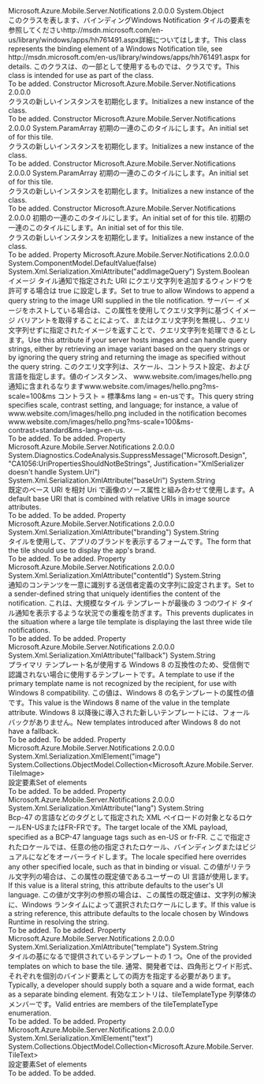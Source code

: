 <Type Name="TileBinding" FullName="Microsoft.Azure.Mobile.Server.TileBinding">
  <TypeSignature Language="C#" Value="public class TileBinding" />
  <TypeSignature Language="ILAsm" Value=".class public auto ansi beforefieldinit TileBinding extends System.Object" />
  <TypeSignature Language="DocId" Value="T:Microsoft.Azure.Mobile.Server.TileBinding" />
  <TypeSignature Language="VB.NET" Value="Public Class TileBinding" />
  <TypeSignature Language="F#" Value="type TileBinding = class" />
  <AssemblyInfo>
    <AssemblyName>Microsoft.Azure.Mobile.Server.Notifications</AssemblyName>
    <AssemblyVersion>2.0.0.0</AssemblyVersion>
  </AssemblyInfo>
  <Base>
    <BaseTypeName>System.Object</BaseTypeName>
  </Base>
  <Interfaces />
  <Docs>
    <summary>
            <span data-ttu-id="3a8cd-101">このクラスを表します、<c>バインディング</c>Windows Notification タイルの要素を参照してください<c>http://msdn.microsoft.com/en-us/library/windows/apps/hh761491.aspx</c>詳細についてはします。</span><span class="sxs-lookup"><span data-stu-id="3a8cd-101">This class represents the <c>binding</c> element of a Windows Notification tile, see <c>http://msdn.microsoft.com/en-us/library/windows/apps/hh761491.aspx</c> for details.</span></span>
            <span data-ttu-id="3a8cd-102">このクラスは、の一部として使用するものでは、<see cref="T:Microsoft.Azure.Mobile.Server.WindowsPushMessage" />クラスです。</span><span class="sxs-lookup"><span data-stu-id="3a8cd-102">This class is intended for use as part of the <see cref="T:Microsoft.Azure.Mobile.Server.WindowsPushMessage" /> class.</span></span>
            </summary>
    <remarks>To be added.</remarks>
  </Docs>
  <Members>
    <Member MemberName=".ctor">
      <MemberSignature Language="C#" Value="public TileBinding ();" />
      <MemberSignature Language="ILAsm" Value=".method public hidebysig specialname rtspecialname instance void .ctor() cil managed" />
      <MemberSignature Language="DocId" Value="M:Microsoft.Azure.Mobile.Server.TileBinding.#ctor" />
      <MemberSignature Language="VB.NET" Value="Public Sub New ()" />
      <MemberType>Constructor</MemberType>
      <AssemblyInfo>
        <AssemblyName>Microsoft.Azure.Mobile.Server.Notifications</AssemblyName>
        <AssemblyVersion>2.0.0.0</AssemblyVersion>
      </AssemblyInfo>
      <Parameters />
      <Docs>
        <summary>
            <span data-ttu-id="3a8cd-103"><see cref="T:Microsoft.Azure.Mobile.Server.TileBinding" /> クラスの新しいインスタンスを初期化します。</span><span class="sxs-lookup"><span data-stu-id="3a8cd-103">Initializes a new instance of the <see cref="T:Microsoft.Azure.Mobile.Server.TileBinding" /> class.</span></span>
            </summary>
        <remarks>To be added.</remarks>
      </Docs>
    </Member>
    <Member MemberName=".ctor">
      <MemberSignature Language="C#" Value="public TileBinding (params Microsoft.Azure.Mobile.Server.TileImage[] images);" />
      <MemberSignature Language="ILAsm" Value=".method public hidebysig specialname rtspecialname instance void .ctor(class Microsoft.Azure.Mobile.Server.TileImage[] images) cil managed" />
      <MemberSignature Language="DocId" Value="M:Microsoft.Azure.Mobile.Server.TileBinding.#ctor(Microsoft.Azure.Mobile.Server.TileImage[])" />
      <MemberSignature Language="VB.NET" Value="Public Sub New (ParamArray images As TileImage())" />
      <MemberSignature Language="F#" Value="new Microsoft.Azure.Mobile.Server.TileBinding : Microsoft.Azure.Mobile.Server.TileImage[] -&gt; Microsoft.Azure.Mobile.Server.TileBinding" Usage="new Microsoft.Azure.Mobile.Server.TileBinding images" />
      <MemberType>Constructor</MemberType>
      <AssemblyInfo>
        <AssemblyName>Microsoft.Azure.Mobile.Server.Notifications</AssemblyName>
        <AssemblyVersion>2.0.0.0</AssemblyVersion>
      </AssemblyInfo>
      <Parameters>
        <Parameter Name="images" Type="Microsoft.Azure.Mobile.Server.TileImage[]">
          <Attributes>
            <Attribute>
              <AttributeName>System.ParamArray</AttributeName>
            </Attribute>
          </Attributes>
        </Parameter>
      </Parameters>
      <Docs>
        <param name="images"><span data-ttu-id="3a8cd-104">初期の一連の<see cref="T:Microsoft.Azure.Mobile.Server.TileImage" />このタイルにします。</span><span class="sxs-lookup"><span data-stu-id="3a8cd-104">An initial set of <see cref="T:Microsoft.Azure.Mobile.Server.TileImage" /> for this tile.</span></span></param>
        <summary>
            <span data-ttu-id="3a8cd-105"><see cref="T:Microsoft.Azure.Mobile.Server.TileBinding" /> クラスの新しいインスタンスを初期化します。</span><span class="sxs-lookup"><span data-stu-id="3a8cd-105">Initializes a new instance of the <see cref="T:Microsoft.Azure.Mobile.Server.TileBinding" /> class.</span></span>
            </summary>
        <remarks>To be added.</remarks>
      </Docs>
    </Member>
    <Member MemberName=".ctor">
      <MemberSignature Language="C#" Value="public TileBinding (params Microsoft.Azure.Mobile.Server.TileText[] texts);" />
      <MemberSignature Language="ILAsm" Value=".method public hidebysig specialname rtspecialname instance void .ctor(class Microsoft.Azure.Mobile.Server.TileText[] texts) cil managed" />
      <MemberSignature Language="DocId" Value="M:Microsoft.Azure.Mobile.Server.TileBinding.#ctor(Microsoft.Azure.Mobile.Server.TileText[])" />
      <MemberSignature Language="VB.NET" Value="Public Sub New (ParamArray texts As TileText())" />
      <MemberSignature Language="F#" Value="new Microsoft.Azure.Mobile.Server.TileBinding : Microsoft.Azure.Mobile.Server.TileText[] -&gt; Microsoft.Azure.Mobile.Server.TileBinding" Usage="new Microsoft.Azure.Mobile.Server.TileBinding texts" />
      <MemberType>Constructor</MemberType>
      <AssemblyInfo>
        <AssemblyName>Microsoft.Azure.Mobile.Server.Notifications</AssemblyName>
        <AssemblyVersion>2.0.0.0</AssemblyVersion>
      </AssemblyInfo>
      <Parameters>
        <Parameter Name="texts" Type="Microsoft.Azure.Mobile.Server.TileText[]">
          <Attributes>
            <Attribute>
              <AttributeName>System.ParamArray</AttributeName>
            </Attribute>
          </Attributes>
        </Parameter>
      </Parameters>
      <Docs>
        <param name="texts"><span data-ttu-id="3a8cd-106">初期の一連の<see cref="T:Microsoft.Azure.Mobile.Server.TileText" />このタイルにします。</span><span class="sxs-lookup"><span data-stu-id="3a8cd-106">An initial set of <see cref="T:Microsoft.Azure.Mobile.Server.TileText" /> for this tile.</span></span></param>
        <summary>
            <span data-ttu-id="3a8cd-107"><see cref="T:Microsoft.Azure.Mobile.Server.TileBinding" /> クラスの新しいインスタンスを初期化します。</span><span class="sxs-lookup"><span data-stu-id="3a8cd-107">Initializes a new instance of the <see cref="T:Microsoft.Azure.Mobile.Server.TileBinding" /> class.</span></span>
            </summary>
        <remarks>To be added.</remarks>
      </Docs>
    </Member>
    <Member MemberName=".ctor">
      <MemberSignature Language="C#" Value="public TileBinding (System.Collections.Generic.IEnumerable&lt;Microsoft.Azure.Mobile.Server.TileImage&gt; images, System.Collections.Generic.IEnumerable&lt;Microsoft.Azure.Mobile.Server.TileText&gt; texts);" />
      <MemberSignature Language="ILAsm" Value=".method public hidebysig specialname rtspecialname instance void .ctor(class System.Collections.Generic.IEnumerable`1&lt;class Microsoft.Azure.Mobile.Server.TileImage&gt; images, class System.Collections.Generic.IEnumerable`1&lt;class Microsoft.Azure.Mobile.Server.TileText&gt; texts) cil managed" />
      <MemberSignature Language="DocId" Value="M:Microsoft.Azure.Mobile.Server.TileBinding.#ctor(System.Collections.Generic.IEnumerable{Microsoft.Azure.Mobile.Server.TileImage},System.Collections.Generic.IEnumerable{Microsoft.Azure.Mobile.Server.TileText})" />
      <MemberSignature Language="VB.NET" Value="Public Sub New (images As IEnumerable(Of TileImage), texts As IEnumerable(Of TileText))" />
      <MemberSignature Language="F#" Value="new Microsoft.Azure.Mobile.Server.TileBinding : seq&lt;Microsoft.Azure.Mobile.Server.TileImage&gt; * seq&lt;Microsoft.Azure.Mobile.Server.TileText&gt; -&gt; Microsoft.Azure.Mobile.Server.TileBinding" Usage="new Microsoft.Azure.Mobile.Server.TileBinding (images, texts)" />
      <MemberType>Constructor</MemberType>
      <AssemblyInfo>
        <AssemblyName>Microsoft.Azure.Mobile.Server.Notifications</AssemblyName>
        <AssemblyVersion>2.0.0.0</AssemblyVersion>
      </AssemblyInfo>
      <Parameters>
        <Parameter Name="images" Type="System.Collections.Generic.IEnumerable&lt;Microsoft.Azure.Mobile.Server.TileImage&gt;" />
        <Parameter Name="texts" Type="System.Collections.Generic.IEnumerable&lt;Microsoft.Azure.Mobile.Server.TileText&gt;" />
      </Parameters>
      <Docs>
        <param name="images"><span data-ttu-id="3a8cd-108">初期の一連の<see cref="T:Microsoft.Azure.Mobile.Server.TileImage" />このタイルにします。</span><span class="sxs-lookup"><span data-stu-id="3a8cd-108">An initial set of <see cref="T:Microsoft.Azure.Mobile.Server.TileImage" /> for this tile.</span></span></param>
        <param name="texts"><span data-ttu-id="3a8cd-109">初期の一連の<see cref="T:Microsoft.Azure.Mobile.Server.TileText" />このタイルにします。</span><span class="sxs-lookup"><span data-stu-id="3a8cd-109">An initial set of <see cref="T:Microsoft.Azure.Mobile.Server.TileText" /> for this tile.</span></span></param>
        <summary>
            <span data-ttu-id="3a8cd-110"><see cref="T:Microsoft.Azure.Mobile.Server.TileBinding" /> クラスの新しいインスタンスを初期化します。</span><span class="sxs-lookup"><span data-stu-id="3a8cd-110">Initializes a new instance of the <see cref="T:Microsoft.Azure.Mobile.Server.TileBinding" /> class.</span></span>
            </summary>
        <remarks>To be added.</remarks>
      </Docs>
    </Member>
    <Member MemberName="AddImageQuery">
      <MemberSignature Language="C#" Value="public bool AddImageQuery { get; set; }" />
      <MemberSignature Language="ILAsm" Value=".property instance bool AddImageQuery" />
      <MemberSignature Language="DocId" Value="P:Microsoft.Azure.Mobile.Server.TileBinding.AddImageQuery" />
      <MemberSignature Language="VB.NET" Value="Public Property AddImageQuery As Boolean" />
      <MemberSignature Language="F#" Value="member this.AddImageQuery : bool with get, set" Usage="Microsoft.Azure.Mobile.Server.TileBinding.AddImageQuery" />
      <MemberType>Property</MemberType>
      <AssemblyInfo>
        <AssemblyName>Microsoft.Azure.Mobile.Server.Notifications</AssemblyName>
        <AssemblyVersion>2.0.0.0</AssemblyVersion>
      </AssemblyInfo>
      <Attributes>
        <Attribute>
          <AttributeName>System.ComponentModel.DefaultValue(false)</AttributeName>
        </Attribute>
        <Attribute>
          <AttributeName>System.Xml.Serialization.XmlAttribute("addImageQuery")</AttributeName>
        </Attribute>
      </Attributes>
      <ReturnValue>
        <ReturnType>System.Boolean</ReturnType>
      </ReturnValue>
      <Docs>
        <summary>
            <span data-ttu-id="3a8cd-111">イメージ タイル通知で指定された URI にクエリ文字列を追加するウィンドウを許可する場合は true に設定します。</span><span class="sxs-lookup"><span data-stu-id="3a8cd-111">Set to true to allow Windows to append a query string to the image URI supplied in the tile notification.</span></span> <span data-ttu-id="3a8cd-112">サーバー イメージをホストしている場合は、この属性を使用してクエリ文字列に基づくイメージ バリアントを取得することによって、またはクエリ文字列を無視し、クエリ文字列せずに指定されたイメージを返すことで、クエリ文字列を処理できるとします。</span><span class="sxs-lookup"><span data-stu-id="3a8cd-112">Use this attribute if your server hosts images and can handle query strings, either by retrieving an image variant based on the query strings or by ignoring the query string and returning the image as specified without the query string.</span></span> <span data-ttu-id="3a8cd-113">このクエリ文字列は、スケール、コントラスト設定、および言語を指定します。値のインスタンス、 <c>www.website.com/images/hello.png</c>通知に含まれるなります<c>www.website.com/images/hello.png?ms-scale=100&amp;ms コントラスト = 標準&amp;ms lang = en-us</c>です。</span><span class="sxs-lookup"><span data-stu-id="3a8cd-113">This query string specifies scale, contrast setting, and language; for instance, a value of <c>www.website.com/images/hello.png</c> included in the notification becomes <c>www.website.com/images/hello.png?ms-scale=100&amp;ms-contrast=standard&amp;ms-lang=en-us</c>.</span></span>
            </summary>
        <value>To be added.</value>
        <remarks>To be added.</remarks>
      </Docs>
    </Member>
    <Member MemberName="BaseUri">
      <MemberSignature Language="C#" Value="public string BaseUri { get; set; }" />
      <MemberSignature Language="ILAsm" Value=".property instance string BaseUri" />
      <MemberSignature Language="DocId" Value="P:Microsoft.Azure.Mobile.Server.TileBinding.BaseUri" />
      <MemberSignature Language="VB.NET" Value="Public Property BaseUri As String" />
      <MemberSignature Language="F#" Value="member this.BaseUri : string with get, set" Usage="Microsoft.Azure.Mobile.Server.TileBinding.BaseUri" />
      <MemberType>Property</MemberType>
      <AssemblyInfo>
        <AssemblyName>Microsoft.Azure.Mobile.Server.Notifications</AssemblyName>
        <AssemblyVersion>2.0.0.0</AssemblyVersion>
      </AssemblyInfo>
      <Attributes>
        <Attribute>
          <AttributeName>System.Diagnostics.CodeAnalysis.SuppressMessage("Microsoft.Design", "CA1056:UriPropertiesShouldNotBeStrings", Justification="XmlSerializer doesn't handle System.Uri")</AttributeName>
        </Attribute>
        <Attribute>
          <AttributeName>System.Xml.Serialization.XmlAttribute("baseUri")</AttributeName>
        </Attribute>
      </Attributes>
      <ReturnValue>
        <ReturnType>System.String</ReturnType>
      </ReturnValue>
      <Docs>
        <summary>
            <span data-ttu-id="3a8cd-114">既定のベース URI を相対 Uri で画像のソース属性と組み合わせて使用します。</span><span class="sxs-lookup"><span data-stu-id="3a8cd-114">A default base URI that is combined with relative URIs in image source attributes.</span></span>
            </summary>
        <value>To be added.</value>
        <remarks>To be added.</remarks>
      </Docs>
    </Member>
    <Member MemberName="Branding">
      <MemberSignature Language="C#" Value="public string Branding { get; set; }" />
      <MemberSignature Language="ILAsm" Value=".property instance string Branding" />
      <MemberSignature Language="DocId" Value="P:Microsoft.Azure.Mobile.Server.TileBinding.Branding" />
      <MemberSignature Language="VB.NET" Value="Public Property Branding As String" />
      <MemberSignature Language="F#" Value="member this.Branding : string with get, set" Usage="Microsoft.Azure.Mobile.Server.TileBinding.Branding" />
      <MemberType>Property</MemberType>
      <AssemblyInfo>
        <AssemblyName>Microsoft.Azure.Mobile.Server.Notifications</AssemblyName>
        <AssemblyVersion>2.0.0.0</AssemblyVersion>
      </AssemblyInfo>
      <Attributes>
        <Attribute>
          <AttributeName>System.Xml.Serialization.XmlAttribute("branding")</AttributeName>
        </Attribute>
      </Attributes>
      <ReturnValue>
        <ReturnType>System.String</ReturnType>
      </ReturnValue>
      <Docs>
        <summary>
            <span data-ttu-id="3a8cd-115">タイルを使用して、アプリのブランドを表示するフォームです。</span><span class="sxs-lookup"><span data-stu-id="3a8cd-115">The form that the tile should use to display the app's brand.</span></span>
            </summary>
        <value>To be added.</value>
        <remarks>To be added.</remarks>
      </Docs>
    </Member>
    <Member MemberName="ContentId">
      <MemberSignature Language="C#" Value="public string ContentId { get; set; }" />
      <MemberSignature Language="ILAsm" Value=".property instance string ContentId" />
      <MemberSignature Language="DocId" Value="P:Microsoft.Azure.Mobile.Server.TileBinding.ContentId" />
      <MemberSignature Language="VB.NET" Value="Public Property ContentId As String" />
      <MemberSignature Language="F#" Value="member this.ContentId : string with get, set" Usage="Microsoft.Azure.Mobile.Server.TileBinding.ContentId" />
      <MemberType>Property</MemberType>
      <AssemblyInfo>
        <AssemblyName>Microsoft.Azure.Mobile.Server.Notifications</AssemblyName>
        <AssemblyVersion>2.0.0.0</AssemblyVersion>
      </AssemblyInfo>
      <Attributes>
        <Attribute>
          <AttributeName>System.Xml.Serialization.XmlAttribute("contentId")</AttributeName>
        </Attribute>
      </Attributes>
      <ReturnValue>
        <ReturnType>System.String</ReturnType>
      </ReturnValue>
      <Docs>
        <summary>
            <span data-ttu-id="3a8cd-116">通知のコンテンツを一意に識別する送信者定義の文字列に設定されます。</span><span class="sxs-lookup"><span data-stu-id="3a8cd-116">Set to a sender-defined string that uniquely identifies the content of the notification.</span></span> <span data-ttu-id="3a8cd-117">これは、大規模なタイル テンプレートが最後の 3 つのワイド タイル通知を表示するような状況での重複を防ぎます。</span><span class="sxs-lookup"><span data-stu-id="3a8cd-117">This prevents duplicates in the situation where a large tile template is displaying the last three wide tile notifications.</span></span> 
            </summary>
        <value>To be added.</value>
        <remarks>To be added.</remarks>
      </Docs>
    </Member>
    <Member MemberName="Fallback">
      <MemberSignature Language="C#" Value="public string Fallback { get; set; }" />
      <MemberSignature Language="ILAsm" Value=".property instance string Fallback" />
      <MemberSignature Language="DocId" Value="P:Microsoft.Azure.Mobile.Server.TileBinding.Fallback" />
      <MemberSignature Language="VB.NET" Value="Public Property Fallback As String" />
      <MemberSignature Language="F#" Value="member this.Fallback : string with get, set" Usage="Microsoft.Azure.Mobile.Server.TileBinding.Fallback" />
      <MemberType>Property</MemberType>
      <AssemblyInfo>
        <AssemblyName>Microsoft.Azure.Mobile.Server.Notifications</AssemblyName>
        <AssemblyVersion>2.0.0.0</AssemblyVersion>
      </AssemblyInfo>
      <Attributes>
        <Attribute>
          <AttributeName>System.Xml.Serialization.XmlAttribute("fallback")</AttributeName>
        </Attribute>
      </Attributes>
      <ReturnValue>
        <ReturnType>System.String</ReturnType>
      </ReturnValue>
      <Docs>
        <summary>
            <span data-ttu-id="3a8cd-118">プライマリ テンプレート名が使用する Windows 8 の互換性のため、受信側で認識されない場合に使用するテンプレートです。</span><span class="sxs-lookup"><span data-stu-id="3a8cd-118">A template to use if the primary template name is not recognized by the recipient, for use with Windows 8 compatibility.</span></span> <span data-ttu-id="3a8cd-119">この値は、Windows 8 の名テンプレートの属性の値です。</span><span class="sxs-lookup"><span data-stu-id="3a8cd-119">This value is the Windows 8 name of the value in the template attribute.</span></span> <span data-ttu-id="3a8cd-120">Windows 8 以降後に導入された新しいテンプレートには、フォールバックがありません。</span><span class="sxs-lookup"><span data-stu-id="3a8cd-120">New templates introduced after Windows 8 do not have a fallback.</span></span>
            </summary>
        <value>To be added.</value>
        <remarks>To be added.</remarks>
      </Docs>
    </Member>
    <Member MemberName="Images">
      <MemberSignature Language="C#" Value="public System.Collections.ObjectModel.Collection&lt;Microsoft.Azure.Mobile.Server.TileImage&gt; Images { get; }" />
      <MemberSignature Language="ILAsm" Value=".property instance class System.Collections.ObjectModel.Collection`1&lt;class Microsoft.Azure.Mobile.Server.TileImage&gt; Images" />
      <MemberSignature Language="DocId" Value="P:Microsoft.Azure.Mobile.Server.TileBinding.Images" />
      <MemberSignature Language="VB.NET" Value="Public ReadOnly Property Images As Collection(Of TileImage)" />
      <MemberSignature Language="F#" Value="member this.Images : System.Collections.ObjectModel.Collection&lt;Microsoft.Azure.Mobile.Server.TileImage&gt;" Usage="Microsoft.Azure.Mobile.Server.TileBinding.Images" />
      <MemberType>Property</MemberType>
      <AssemblyInfo>
        <AssemblyName>Microsoft.Azure.Mobile.Server.Notifications</AssemblyName>
        <AssemblyVersion>2.0.0.0</AssemblyVersion>
      </AssemblyInfo>
      <Attributes>
        <Attribute>
          <AttributeName>System.Xml.Serialization.XmlElement("image")</AttributeName>
        </Attribute>
      </Attributes>
      <ReturnValue>
        <ReturnType>System.Collections.ObjectModel.Collection&lt;Microsoft.Azure.Mobile.Server.TileImage&gt;</ReturnType>
      </ReturnValue>
      <Docs>
        <summary>
            <span data-ttu-id="3a8cd-121">設定<see cref="T:Microsoft.Azure.Mobile.Server.TileImage" />要素</span><span class="sxs-lookup"><span data-stu-id="3a8cd-121">Set of <see cref="T:Microsoft.Azure.Mobile.Server.TileImage" /> elements</span></span>
            </summary>
        <value>To be added.</value>
        <remarks>To be added.</remarks>
      </Docs>
    </Member>
    <Member MemberName="Lang">
      <MemberSignature Language="C#" Value="public string Lang { get; set; }" />
      <MemberSignature Language="ILAsm" Value=".property instance string Lang" />
      <MemberSignature Language="DocId" Value="P:Microsoft.Azure.Mobile.Server.TileBinding.Lang" />
      <MemberSignature Language="VB.NET" Value="Public Property Lang As String" />
      <MemberSignature Language="F#" Value="member this.Lang : string with get, set" Usage="Microsoft.Azure.Mobile.Server.TileBinding.Lang" />
      <MemberType>Property</MemberType>
      <AssemblyInfo>
        <AssemblyName>Microsoft.Azure.Mobile.Server.Notifications</AssemblyName>
        <AssemblyVersion>2.0.0.0</AssemblyVersion>
      </AssemblyInfo>
      <Attributes>
        <Attribute>
          <AttributeName>System.Xml.Serialization.XmlAttribute("lang")</AttributeName>
        </Attribute>
      </Attributes>
      <ReturnValue>
        <ReturnType>System.String</ReturnType>
      </ReturnValue>
      <Docs>
        <summary>
            <span data-ttu-id="3a8cd-122">Bcp-47 の言語などのタグとして指定された XML ペイロードの対象となるロケール<c>EN-US</c>または<c>FR-FR</c>です。</span><span class="sxs-lookup"><span data-stu-id="3a8cd-122">The target locale of the XML payload, specified as a BCP-47 language tags such as <c>en-US</c> or <c>fr-FR</c>.</span></span> <span data-ttu-id="3a8cd-123">ここで指定されたロケールでは、任意の他の指定されたロケール、バインディングまたはビジュアルになどをオーバーライドします。</span><span class="sxs-lookup"><span data-stu-id="3a8cd-123">The locale specified here overrides any other specified locale, such as that in binding or visual.</span></span> <span data-ttu-id="3a8cd-124">この値がリテラル文字列の場合は、この属性の既定値であるユーザーの UI 言語が使用します。</span><span class="sxs-lookup"><span data-stu-id="3a8cd-124">If this value is a literal string, this attribute defaults to the user's UI language.</span></span> <span data-ttu-id="3a8cd-125">この値が文字列の参照の場合は、この属性の既定値は、文字列の解決に、Windows ランタイムによって選択されたロケールにします。</span><span class="sxs-lookup"><span data-stu-id="3a8cd-125">If this value is a string reference, this attribute defaults to the locale chosen by Windows Runtime in resolving the string.</span></span>
            </summary>
        <value>To be added.</value>
        <remarks>To be added.</remarks>
      </Docs>
    </Member>
    <Member MemberName="Template">
      <MemberSignature Language="C#" Value="public string Template { get; set; }" />
      <MemberSignature Language="ILAsm" Value=".property instance string Template" />
      <MemberSignature Language="DocId" Value="P:Microsoft.Azure.Mobile.Server.TileBinding.Template" />
      <MemberSignature Language="VB.NET" Value="Public Property Template As String" />
      <MemberSignature Language="F#" Value="member this.Template : string with get, set" Usage="Microsoft.Azure.Mobile.Server.TileBinding.Template" />
      <MemberType>Property</MemberType>
      <AssemblyInfo>
        <AssemblyName>Microsoft.Azure.Mobile.Server.Notifications</AssemblyName>
        <AssemblyVersion>2.0.0.0</AssemblyVersion>
      </AssemblyInfo>
      <Attributes>
        <Attribute>
          <AttributeName>System.Xml.Serialization.XmlAttribute("template")</AttributeName>
        </Attribute>
      </Attributes>
      <ReturnValue>
        <ReturnType>System.String</ReturnType>
      </ReturnValue>
      <Docs>
        <summary>
            <span data-ttu-id="3a8cd-126">タイルの基になるで提供されているテンプレートの 1 つ。</span><span class="sxs-lookup"><span data-stu-id="3a8cd-126">One of the provided templates on which to base the tile.</span></span> <span data-ttu-id="3a8cd-127">通常、開発者では、四角形とワイド形式、それぞれを個別のバインド要素としての両方を指定する必要があります。</span><span class="sxs-lookup"><span data-stu-id="3a8cd-127">Typically, a developer should supply both a square and a wide format, each as a separate binding element.</span></span> <span data-ttu-id="3a8cd-128">有効なエントリは、tileTemplateType 列挙体のメンバーです。</span><span class="sxs-lookup"><span data-stu-id="3a8cd-128">Valid entries are members of the tileTemplateType enumeration.</span></span>
            </summary>
        <value>To be added.</value>
        <remarks>To be added.</remarks>
      </Docs>
    </Member>
    <Member MemberName="Texts">
      <MemberSignature Language="C#" Value="public System.Collections.ObjectModel.Collection&lt;Microsoft.Azure.Mobile.Server.TileText&gt; Texts { get; }" />
      <MemberSignature Language="ILAsm" Value=".property instance class System.Collections.ObjectModel.Collection`1&lt;class Microsoft.Azure.Mobile.Server.TileText&gt; Texts" />
      <MemberSignature Language="DocId" Value="P:Microsoft.Azure.Mobile.Server.TileBinding.Texts" />
      <MemberSignature Language="VB.NET" Value="Public ReadOnly Property Texts As Collection(Of TileText)" />
      <MemberSignature Language="F#" Value="member this.Texts : System.Collections.ObjectModel.Collection&lt;Microsoft.Azure.Mobile.Server.TileText&gt;" Usage="Microsoft.Azure.Mobile.Server.TileBinding.Texts" />
      <MemberType>Property</MemberType>
      <AssemblyInfo>
        <AssemblyName>Microsoft.Azure.Mobile.Server.Notifications</AssemblyName>
        <AssemblyVersion>2.0.0.0</AssemblyVersion>
      </AssemblyInfo>
      <Attributes>
        <Attribute>
          <AttributeName>System.Xml.Serialization.XmlElement("text")</AttributeName>
        </Attribute>
      </Attributes>
      <ReturnValue>
        <ReturnType>System.Collections.ObjectModel.Collection&lt;Microsoft.Azure.Mobile.Server.TileText&gt;</ReturnType>
      </ReturnValue>
      <Docs>
        <summary>
            <span data-ttu-id="3a8cd-129">設定<see cref="T:Microsoft.Azure.Mobile.Server.TileText" />要素</span><span class="sxs-lookup"><span data-stu-id="3a8cd-129">Set of <see cref="T:Microsoft.Azure.Mobile.Server.TileText" /> elements</span></span>
            </summary>
        <value>To be added.</value>
        <remarks>To be added.</remarks>
      </Docs>
    </Member>
  </Members>
</Type>